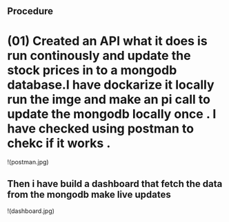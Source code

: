 ## Procedure

# (01) Created an API what it does is run continously and update the stock prices in to a mongodb database.I have dockarize it locally run the imge and make an pi call to update the mongodb locally once . I have checked using postman to chekc if it works .

!(postman.jpg)

## Then i have build a dashboard that fetch the data from the mongodb make live updates

!(dashboard.jpg)
